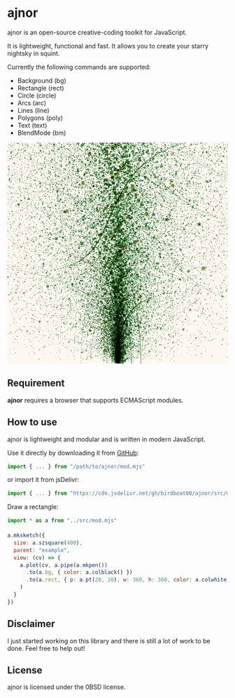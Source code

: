 # ajnor

ajnor is an open-source creative-coding toolkit for JavaScript.

It is lightweight, functional and fast.
It allows you to create your starry nightsky in squint.

Currently the following commands are supported:
- Background (bg)
- Rectangle (rect)
- Circle (circle)
- Arcs (arc)
- Lines (line)
- Polygons (poly)
- Text (text)
- BlendMode (bm)

![Organic sketch, rectangles jumping around](./docs/x-organic.png)

## Requirement
**ajnor** requires a browser that supports ECMAScript modules.

## How to use
ajnor is lightweight and modular and is written in modern JavaScript.

Use it directly by downloading it from [GitHub](https://github.com/birdboat00/ajnor):
```js
import { ... } from "/path/to/ajnor/mod.mjs"
```

or import it from jsDelivr:
```js
import { ... } from "https://cdn.jsdelivr.net/gh/birdboat00/ajnor/src/mod.mjs"
```

Draw a rectangle:
```js
import * as a from "../src/mod.mjs"

a.mksketch({
  size: a.szsquare(400),
  parent: "example",
  view: (cv) => {
    a.plot(cv, a.pipe(a.mkpen())
      .to(a.bg, { color: a.colblack() })
      .to(a.rect, { p: a.pt(20, 20), w: 360, h: 360, color: a.colwhite() }).value
    )
  }
})
```

## Disclaimer
I just started working on this library and there is still a lot of work to
be done. Feel free to help out!

## License
ajnor is licensed under the 0BSD license.
